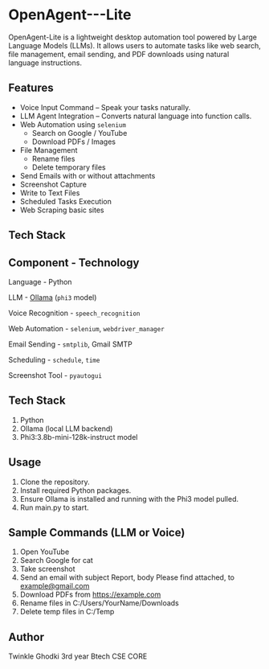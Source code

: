 # OpenAgent---Lite
OpenAgent-Lite is a lightweight desktop automation tool powered by Large Language Models (LLMs). It allows users to automate tasks like web search, file management, email sending, and PDF downloads using natural language instructions.


## Features
- Voice Input Command – Speak your tasks naturally.
- LLM Agent Integration – Converts natural language into function calls.
- Web Automation using `selenium`
  - Search on Google / YouTube
  - Download PDFs / Images
- File Management
  - Rename files
  - Delete temporary files
- Send Emails with or without attachments
- Screenshot Capture
- Write to Text Files
- Scheduled Tasks Execution
- Web Scraping basic sites

  
## Tech Stack
 Component        -        Technology                  
---------------------------------------------------------------------
 Language         -         Python  
 
 LLM          -            [Ollama](https://ollama.com/) (`phi3` model) 
 
 Voice Recognition       -       `speech_recognition`   
 
 Web Automation        -       `selenium`, `webdriver_manager` 
 
 Email Sending         -       `smtplib`, Gmail SMTP  
 
 Scheduling          -       `schedule`, `time` 
 
 Screenshot Tool        -      `pyautogui`                 


## Tech Stack
1. Python
2. Ollama (local LLM backend)
3. Phi3:3.8b-mini-128k-instruct model


## Usage
1. Clone the repository.
2. Install required Python packages.
3. Ensure Ollama is installed and running with the Phi3 model pulled.
4. Run main.py to start.


## Sample Commands (LLM or Voice)

1. Open YouTube
2. Search Google for cat 
3. Take screenshot
4. Send an email with subject Report, body Please find attached, to example@gmail.com
5. Download PDFs from https://example.com
6. Rename files in C:/Users/YourName/Downloads
7. Delete temp files in C:/Temp

## Author
Twinkle Ghodki
3rd year
Btech CSE CORE

